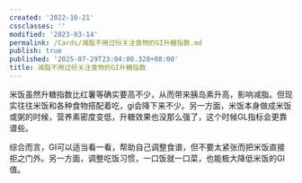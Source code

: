 ```yaml
---
created: '2022-10-21'
cssclasses: ''
modified: '2023-03-14'
permalink: /Cards/减脂不用过份关注食物的GI升糖指数.md
publish: true
published: '2025-07-29T23:04:08.328+08:00'
title: 减脂不用过份关注食物的GI升糖指数
---
```

米饭虽然升糖指数比红薯等确实要高不少，从而带来胰岛素升高，影响减脂。但现实往往米饭和各种食物搭配着吃，gi会降下来不少。另一方面，米饭本身做成米饭或粥的时候，营养素密度变低，升糖效果也没那么强了，这个时候GL指标会更靠谱些。

综合而言，GI可以适当看一看，帮助自己调整食谱，但不要太紧张而把米饭直接拒之门外。另一方面，调整吃饭习惯，一口饭就一口菜，也能极大降低米饭的GI值。